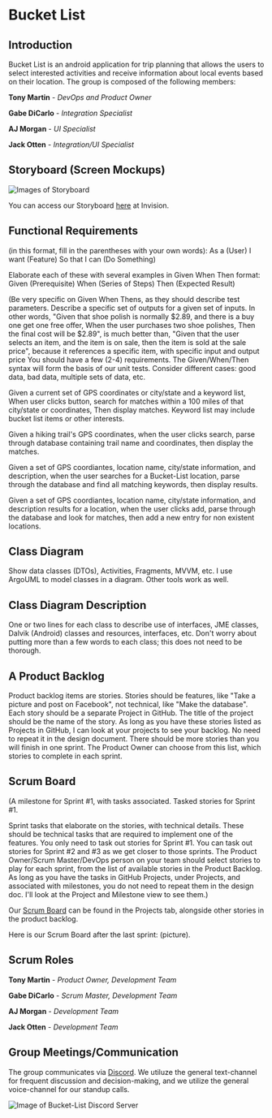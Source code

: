 # Bucket List

## Introduction

Bucket List is an android application for trip planning that allows the users to select interested activities and receive information about local events based on their location. The group is composed of the following members:

**Tony Martin** - *DevOps and Product Owner*

**Gabe DiCarlo** - *Integration Specialist*

**AJ Morgan** - *UI Specialist*

**Jack Otten** - *Integration/UI Specialist*

## Storyboard (Screen Mockups)

![Images of Storyboard](https://user-images.githubusercontent.com/64533297/120045723-a497f880-bfde-11eb-8f7f-3802b0b9015b.png)

You can access our Storyboard [here](https://projects.invisionapp.com/prototype/ckp7io8bz0005de01heazlgrf/play) at Invision.

## Functional Requirements

(in this format, fill in the parentheses with your own words):
As a (User)
I want (Feature)
So that I can (Do Something)

Elaborate each of these with several examples in Given When Then format:
Given (Prerequisite)
When (Series of Steps)
Then (Expected Result)

(Be very specific on Given When Thens, as they should describe test parameters. Describe a specific set of outputs for a given set of inputs. In other words, "Given that shoe polish is normally $2.89, and there is a buy one get one free offer, When the user purchases two shoe polishes, Then the final cost will be $2.89",  is much better than, "Given that the user selects an item, and the item is on sale, then the item is sold at the sale price", because it references a specific item, with specific input and output price You should have a few (2-4) requirements. The Given/When/Then syntax will form the basis of our unit tests. Consider different cases: good data, bad data, multiple sets of data, etc.

Given a current set of GPS coordinates or city/state and a keyword list, 
When user clicks button, search for matches within a 100 miles of that city/state or coordinates,
Then display matches. Keyword list may include bucket list items or other interests.

Given a hiking trail's GPS coordinates, when the user clicks search, parse through database containing trail name and coordinates, then display the matches.

Given a set of GPS coordiantes, location name, city/state information, and description, when the user searches for a Bucket-List location, parse through the database and find all matching keywords, then display results.

Given a set of GPS coordiantes, location name, city/state information, and description results for a location, when the user clicks add, parse through the database and look for matches, then add a new entry for non existent locations.

## Class Diagram

Show data classes (DTOs), Activities, Fragments, MVVM, etc. I use ArgoUML to model classes in a diagram.  Other tools work as well.

## Class Diagram Description

One or two lines for each class to describe  use of interfaces, JME classes, Dalvik (Android) classes and resources, interfaces, etc. Don't worry about putting more than a few words to each class; this does not need to be thorough.

## A Product Backlog

Product backlog items are stories.  Stories should be features, like "Take a picture and post on Facebook", not technical, like "Make the database". Each story should be a separate Project in GitHub. The title of the project should be the name of the story. As long as you have these stories listed as Projects in GitHub, I can look at your projects to see your backlog. No need to repeat it in the design document. There should be more stories than you will finish in one sprint. The Product Owner can choose from this list, which stories to complete in each sprint.

## Scrum Board

(A milestone for Sprint #1, with tasks associated.
Tasked stories for Sprint #1.

Sprint tasks that elaborate on the stories, with technical details. These should be technical tasks that are required to implement one of the features. You only need to task out stories for Sprint #1. You can task out stories for Sprint #2 and #3 as we get closer to those sprints. The Product Owner/Scrum Master/DevOps person on your team should select stories to play for each sprint, from the list of available stories in the Product Backlog. As long as you have the tasks in GitHub Projects, under Projects, and associated with milestones, you do not need to repeat them in the design doc. I'll look at the Project and Milestone view to see them.)

Our [Scrum Board](https://github.com/marti5a6/Bucket-List/projects/2) can be found in the Projects tab, alongside other stories in the product backlog.

Here is our Scrum Board after the last sprint: (picture).

## Scrum Roles

**Tony Martin** - *Product Owner, Development Team*

**Gabe DiCarlo** - *Scrum Master, Development Team*

**AJ Morgan** - *Development Team*

**Jack Otten** - *Development Team*

## Group Meetings/Communication

The group communicates via [Discord](https://discord.com). We utiluze the general text-channel for frequent discussion and decision-making, and we utilize the general voice-channel for our standup calls.

![Image of Bucket-List Discord Server](https://i.ibb.co/w7J5xXd/image.png)

